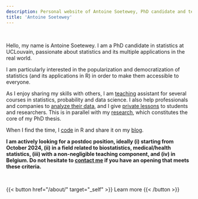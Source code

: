 ```yaml
---
description: Personal website of Antoine Soetewey, PhD candidate and teaching assistant in statistics at UCLouvain
title: 'Antoine Soetewey'
---
```


<br>

Hello, my name is Antoine Soetewey. I am a PhD candidate in statistics at UCLouvain, passionate about statistics and its multiple applications in the real world.

I am particularly interested in the popularization and democratization of statistics (and its applications in R) in order to make them accessible to everyone.

As I enjoy sharing my skills with others, I am [teaching](/teaching/) assistant for several courses in statistics, probability and data science. I also help professionals and companies to [analyze their data](https://datanalyze.be/), and I give [private lessons](https://easystat.be/) to students and researchers. This is in parallel with my [research](/research/), which constitutes the core of my PhD thesis.

When I find the time, I [code](/software/) in R and share it on my [blog](https://statsandr.com/).

**I am actively looking for a postdoc position, ideally (i) starting from October 2024, (ii) in a field related to biostatistics, medical/health statistics, (iii) with a non-negligible teaching component, and (iv) in Belgium. Do not hesitate to [contact me](/contact/) if you have an opening that meets these criteria.**

<br>

{{< button href="/about/" target="_self" >}}
Learn more
{{< /button >}}
